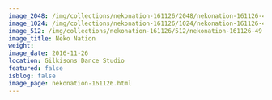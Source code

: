 ```yaml
---
image_2048: /img/collections/nekonation-161126/2048/nekonation-161126-49.jpg
image_1024: /img/collections/nekonation-161126/1024/nekonation-161126-49.jpg
image_512: /img/collections/nekonation-161126/512/nekonation-161126-49.jpg
image_title: Neko Nation
weight: 
image_date: 2016-11-26
location: Gilkisons Dance Studio
featured: false
isblog: false
image_page: nekonation-161126.html
---
```

